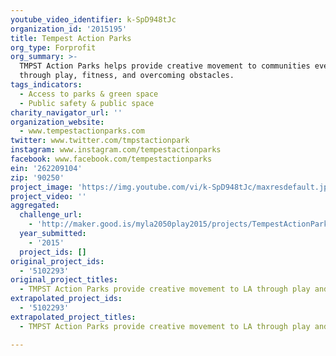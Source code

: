 ```yaml
---
youtube_video_identifier: k-SpD948tJc
organization_id: '2015195'
title: Tempest Action Parks
org_type: Forprofit
org_summary: >-
  TMPST Action Parks helps provide creative movement to communities everywhere
  through play, fitness, and overcoming obstacles.
tags_indicators:
  - Access to parks & green space
  - Public safety & public space
charity_navigator_url: ''
organization_website:
  - www.tempestactionparks.com
twitter: www.twitter.com/tmpstactionpark
instagram: www.instagram.com/tempestactionparks
facebook: www.facebook.com/tempestactionparks
ein: '262209104'
zip: '90250'
project_image: 'https://img.youtube.com/vi/k-SpD948tJc/maxresdefault.jpg'
project_video: ''
aggregated:
  challenge_url:
    - 'http://maker.good.is/myla2050play2015/projects/TempestActionParks.html'
  year_submitted:
    - '2015'
  project_ids: []
original_project_ids:
  - '5102293'
original_project_titles:
  - TMPST Action Parks provide creative movement to LA through play and fitness
extrapolated_project_ids:
  - '5102293'
extrapolated_project_titles:
  - TMPST Action Parks provide creative movement to LA through play and fitness

---
```

